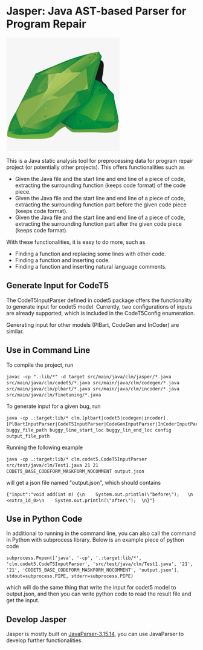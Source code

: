 # Jasper: Java AST-based Parser for Program Repair
<img src="logo.jpg" width="300" height="300" />

This is a Java static analysis tool for preprocessing data for program repair project (or potentially other projects). This offers functionalities such as

* Given the Java file and the start line and end line of a piece of code, extracting the surrounding function (keeps code format) of the code piece.
* Given the Java file and the start line and end line of a piece of code, extracting the surrounding function part before the given code piece (keeps code format).
* Given the Java file and the start line and end line of a piece of code, extracting the surrounding function part after the given code piece (keeps code format).

With these functionalities, it is easy to do more, such as

* Finding a function and replacing some lines with other code.
* Finding a function and inserting code.
* Finding a function and inserting natural language comments.

## Generate Input for CodeT5
The CodeT5InputParser defined in codet5 package offers the functionality to generate input for codet5 model. Currently, two configurations of inputs are already supported, which is included in the CodeT5Config enumeration.

Generating input for other models (PlBart, CodeGen and InCoder) are similar.

## Use in Command Line
To compile the project, run
```
javac -cp ".:lib/*" -d target src/main/java/clm/jasper/*.java src/main/java/clm/codet5/*.java src/main/java/clm/codegen/*.java src/main/java/clm/plbart/*.java src/main/java/clm/incoder/*.java src/main/java/clm/finetuning/*.java
```
To generate input for a given bug, run
```
java -cp .:target:lib/* clm.[plbart|codet5|codegen|incoder].[PlBartInputParser|CodeT5InputParser|CodeGenInputParser|InCoderInputParser] buggy_file_path buggy_line_start_loc buggy_lin_end_loc config output_file_path
```
Running the following example 
```
java -cp .:target:lib/* clm.codet5.CodeT5InputParser src/test/java/clm/Test1.java 21 21 CODET5_BASE_CODEFORM_MASKFORM_NOCOMMENT output.json
```
will get a json file named "output.json", which should contains
```
{"input":"void add(int m) {\n    System.out.println(\"before\");   \n    <extra_id_0>\n    System.out.println(\"after\");  \n}"}
```

## Use in Python Code
In additional to running in the command line, you can also call the command in Python with subprocess library. Below is an example piece of python code
```
subprocess.Popen(['java', '-cp', '.:target:lib/*', 'clm.codet5.CodeT5InputParser', 'src/test/java/clm/Test1.java', '21', '21', 'CODET5_BASE_CODEFORM_MASKFORM_NOCOMMENT', 'output.json'], stdout=subprocess.PIPE, stderr=subprocess.PIPE)
```
which will do the same thing that write the input for codet5 model to output.json, and then you can write python code to read the result file and get the input.

## Develop Jasper
Jasper is mostly built on [JavaParser-3.15.14](https://javadoc.io/doc/com.github.javaparser/javaparser-core/3.15.14/index.html), you can use JavaParser to develop further functionalities.
